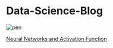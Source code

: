 # Data-Science-Blog
![pen](https://user-images.githubusercontent.com/66672932/115102086-74ccee00-9f66-11eb-8259-33923b2f913a.jpg)


[Neural Networks and Activation Function](https://www.analyticsvidhya.com/blog/2021/04/neural-networks-and-activation-function/)
